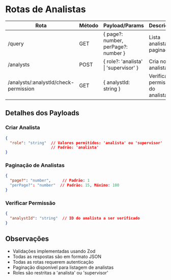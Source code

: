 # Rotas de Analistas

| Rota | Método | Payload/Params | Descrição |
|------|--------|---------------|------------|
| /query | GET | { page?: number, perPage?: number } | Lista analistas paginados |
| /analysts | POST | { role?: 'analista' \| 'supervisor' } | Cria novo analista |
| /analysts/:analystId/check-permission | GET | { analystId: string } | Verifica permissão do analista |

## Detalhes dos Payloads

### Criar Analista

```json
{
  "role": "string"  // Valores permitidos: 'analista' ou 'supervisor'
                    // Padrão: 'analista'
}
```

### Paginação de Analistas

```json
{
  "page?": "number",     // Padrão: 1
  "perPage?": "number"  // Padrão: 15, Máximo: 100
}
```

### Verificar Permissão

```json
{
  "analystId": "string"  // ID do analista a ser verificado
}
```

## Observações

- Validações implementadas usando Zod
- Todas as respostas são em formato JSON
- Todas as rotas requerem autenticação
- Paginação disponível para listagem de analistas
- Roles são restritas a 'analista' ou 'supervisor' 